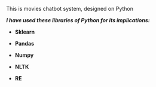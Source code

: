 This is movies chatbot system, designed on Python



_**I have used these libraries of Python for its implications:**_

- **Sklearn**

- **Pandas**

- **Numpy**

- **NLTK**

- **RE**






